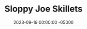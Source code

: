 ---
layout: post
title:  "Sloppy Joe Skillets"
date:   2023-09-19 00:00:00 -05000
categories: 
- Recipes
- Ground Meat
permalink: /recipes/sloppy-joe
image: /assets/Food/Ground Meat/Sloppy Joe/sloppy-joe.jpg
ing: sloppyjoe-ing
facts: sloppyjoe-facts
section1: Vegetables
start2: Turkey, raw, 7% fat, 93% lean, ground
section2: Meat & Spices
start3: 
section3: 
start4: 
section4: 
start5: 
section5: 
Prep: 20
Rest: 
Cook: 20
Source1: 
Source2: 
whisk: https://s.samsungfood.com/MGuZR
tags: 
- american
- sandwich
- bun
- burger
- ground
- beef
- turkey
- pepper
- onion
- ketchup
- mustard
- chili
Description: Sloppy joes are an American classic, and this variation removes the sugar filled ketchup and adds some more vegetables as well. These go great on a plate with a side of rice, or even better on a sandwich.
Instructions: 
- Finely chop the peppers and onions.  Place a medium skillet over medium heat with oil. When the pan is hot, add onions and peppers. Sauté, stirring occasionally<br><br>

- Meanwhile, in a large skillet with oil, brown the meat. When the meat is nearly done, add the garlic and cook until fragrant<br><br>

- To the meat mixture, add the vegetables, tomato paste, water, mustard, vinegar, paprika, salt, and pepper. Stir well to combine. Cook covered over medium-low heat (about 10 minutes) until hot and ground meat is cooked through and peppers are tender<br><br>

- Season with additional salt and pepper to taste.
---